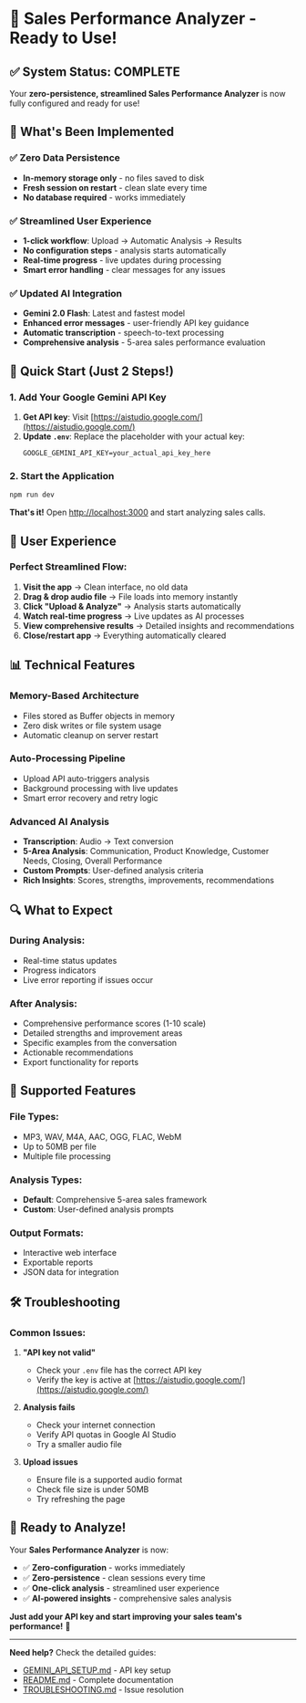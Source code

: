 # 🎉 Sales Performance Analyzer - Ready to Use!

## ✅ System Status: COMPLETE

Your **zero-persistence, streamlined Sales Performance Analyzer** is now fully configured and ready for use!

## 🔧 What's Been Implemented

### ✅ **Zero Data Persistence**
- **In-memory storage only** - no files saved to disk
- **Fresh session on restart** - clean slate every time
- **No database required** - works immediately

### ✅ **Streamlined User Experience**
- **1-click workflow**: Upload → Automatic Analysis → Results
- **No configuration steps** - analysis starts automatically
- **Real-time progress** - live updates during processing
- **Smart error handling** - clear messages for any issues

### ✅ **Updated AI Integration**
- **Gemini 2.0 Flash**: Latest and fastest model
- **Enhanced error messages** - user-friendly API key guidance
- **Automatic transcription** - speech-to-text processing
- **Comprehensive analysis** - 5-area sales performance evaluation

## 🚀 Quick Start (Just 2 Steps!)

### 1. Add Your Google Gemini API Key

1. **Get API key**: Visit [https://aistudio.google.com/](https://aistudio.google.com/)
2. **Update `.env`**: Replace the placeholder with your actual key:
   ```env
   GOOGLE_GEMINI_API_KEY=your_actual_api_key_here
   ```

### 2. Start the Application

```bash
npm run dev
```

**That's it!** Open [http://localhost:3000](http://localhost:3000) and start analyzing sales calls.

## 🎯 User Experience

### Perfect Streamlined Flow:
1. **Visit the app** → Clean interface, no old data
2. **Drag & drop audio file** → File loads into memory instantly
3. **Click "Upload & Analyze"** → Analysis starts automatically
4. **Watch real-time progress** → Live updates as AI processes
5. **View comprehensive results** → Detailed insights and recommendations
6. **Close/restart app** → Everything automatically cleared

## 📊 Technical Features

### **Memory-Based Architecture**
- Files stored as Buffer objects in memory
- Zero disk writes or file system usage
- Automatic cleanup on server restart

### **Auto-Processing Pipeline**
- Upload API auto-triggers analysis
- Background processing with live updates
- Smart error recovery and retry logic

### **Advanced AI Analysis**
- **Transcription**: Audio → Text conversion
- **5-Area Analysis**: Communication, Product Knowledge, Customer Needs, Closing, Overall Performance
- **Custom Prompts**: User-defined analysis criteria
- **Rich Insights**: Scores, strengths, improvements, recommendations

## 🔍 What to Expect

### **During Analysis:**
- Real-time status updates
- Progress indicators
- Live error reporting if issues occur

### **After Analysis:**
- Comprehensive performance scores (1-10 scale)
- Detailed strengths and improvement areas
- Specific examples from the conversation
- Actionable recommendations
- Export functionality for reports

## 📱 Supported Features

### **File Types:**
- MP3, WAV, M4A, AAC, OGG, FLAC, WebM
- Up to 50MB per file
- Multiple file processing

### **Analysis Types:**
- **Default**: Comprehensive 5-area sales framework
- **Custom**: User-defined analysis prompts

### **Output Formats:**
- Interactive web interface
- Exportable reports
- JSON data for integration

## 🛠 Troubleshooting

### **Common Issues:**

1. **"API key not valid"**
   - Check your `.env` file has the correct API key
   - Verify the key is active at [https://aistudio.google.com/](https://aistudio.google.com/)

2. **Analysis fails**
   - Check your internet connection
   - Verify API quotas in Google AI Studio
   - Try a smaller audio file

3. **Upload issues**
   - Ensure file is a supported audio format
   - Check file size is under 50MB
   - Try refreshing the page

## 🎉 Ready to Analyze!

Your **Sales Performance Analyzer** is now:
- ✅ **Zero-configuration** - works immediately
- ✅ **Zero-persistence** - clean sessions every time
- ✅ **One-click analysis** - streamlined user experience
- ✅ **AI-powered insights** - comprehensive sales analysis

**Just add your API key and start improving your sales team's performance!** 🚀

---

**Need help?** Check the detailed guides:
- [GEMINI_API_SETUP.md](./GEMINI_API_SETUP.md) - API key setup
- [README.md](./README.md) - Complete documentation
- [TROUBLESHOOTING.md](./TROUBLESHOOTING.md) - Issue resolution